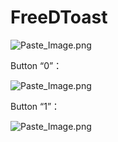 # FreeDToast

![Paste_Image.png](http://upload-images.jianshu.io/upload_images/1787970-3c8a671bd563e863.png?imageMogr2/auto-orient/strip%7CimageView2/2/w/1240)

Button “0”：

![Paste_Image.png](http://upload-images.jianshu.io/upload_images/1787970-c4e43f775504a586.png?imageMogr2/auto-orient/strip%7CimageView2/2/w/1240)

Button “1”：

![Paste_Image.png](http://upload-images.jianshu.io/upload_images/1787970-82debb974bc4ad0d.png?imageMogr2/auto-orient/strip%7CimageView2/2/w/1240)

